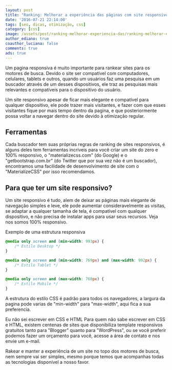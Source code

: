```yaml
---
layout: post
title: "Ranking: Melhorar a experiência das páginas com site responsivo"
date: '2016-07-21 22:14:00'
tags: [seo, dicas, otimização, css]
category: [css]
image: /assets/post/ranking-melhorar-experiencia-das/ranking-melhorar-experiencia-das.jpg
author_ediano: true
coauthor_luciana: false
comments: true
ads: true
---
```


Um pagina responsiva é muito importante para rankear sites para os motores de busca. Devido o site ser compatível com computadores, celulares, tablets e outros, quando um usuários faz uma pesquisa em um buscador através de um desses dispositivos, ele traz as pesquisas mais relevantes e compatíveis para o dispositivo do usuário.

Um site responsivo apesar de ficar mais elegante e compatível para qualquer dispositivo, ele pode trazer mais visitantes, e fazer com que esses visitantes fique por mais tempo dentro da pagina, e que posteriormente possa voltar a navegar dentro do site devido à otimização regular.

## Ferramentas
Cada buscador tem suas próprias regras de ranking de sites responsivos, é alguns deles tem ferramentas incríveis para você criar um site do zero e 100% responsivo, o "materializecss.com" (do Google) e o "getbootstrap.com.br" (do Twitter que por sua vez não é um buscador), encontramos uma facilidade de desenvolvimento de site com o "MaterializeCSS" por isso recomendamos.

## Para que ter um site responsivo?
Um site responsivo é tudo, alem de deixar as páginas mais elegante de navegação simples e leve, ele pode aumentar consideravelmente as visitas, se adaptar a qualquer tamanha de tela, é compatível com qualquer dispositivo, e não precisa de instalar apps para usar seus recursos. Veja nos somos 100% responsivo.

Exemplo de uma estrutura responsiva

```css
@media only screen and (min-width: 993px) {
    /* Estilo Desktop */
}

@media only screen and (min-width: 769px) and (max-width: 992px) {
    /* Estilo Tablet */
}

@media only screen and (max-width: 768px) {
    /* Estilo Mobile */
}
```

A estrutura do estilo CSS é padrão para todos os navegadores, a largura da pagina pode varias de "min-width" para "max-width", aqui fica a sua preferencia.

Eu não sei escrever em CSS e HTML
Para quem não sabe escrever em CSS e HTML, existem centenas de sites que disponibiliza template responsivos gratuitos tanto para "Blogger" quanto para "WordPress", ou se você preferir podemos fazer um orçamento para você, acesse a área de contato e nos envie um e-mail.

Rakear e manter a experiência de um site no topo dos motores de busca, nem sempre vai ser simples, mesmo porque temos que acompanhas todas as tecnologias disponível a nosso favor.